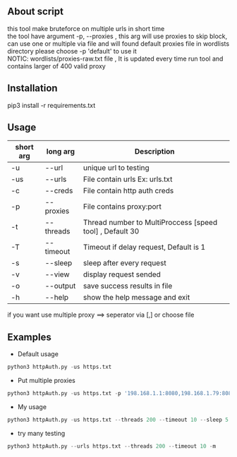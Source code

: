 ## About script
this tool make bruteforce on multiple urls in short time <br> 
the tool have argument -p, --proxies , this arg will use proxies to skip block, can use one or multiple via file and will found default proxies file in wordlists directory please choose -p 'default' to use it <br>
NOTIC: wordlists/proxies-raw.txt file , It is updated every time run tool and contains larger of 400 valid proxy

## Installation
pip3 install -r requirements.txt

## Usage
short arg     | long arg      | Description
------------- | ------------- |-------------
-u            | --url         | unique url to testing
-us           | --urls        | File contain urls Ex: urls.txt
-c            | --creds    	  | File contain http auth creds
-p            | --proxies     | File contains proxy:port
-t            | --threads     | Thread number to MultiProccess [speed tool] , Default 30
-T            | --timeout     | Timeout if delay request, Default is 1
-s            | --sleep       | sleep after every request
-v            | --view     	  | display request sended
-o            | --output      | save success results in file
-h            | --help        | show the help message and exit

if you want use multiple proxy ==> seperator via [,] or choose file

## Examples
- Default usage
```python
python3 httpAuth.py -us https.txt
```
- Put multiple proxies  
```python
python3 httpAuth.py -us https.txt -p '198.168.1.1:8080,198.168.1.79:8080'
```
- My usage
```python
python3 httpAuth.py -us https.txt --threads 200 --timeout 10 --sleep 5 -p proxies_file.txt
```
- try many testing
```python
python3 httpAuth.py --urls https.txt --threads 200 --timeout 10 -m
```
